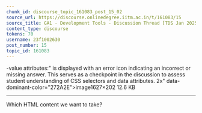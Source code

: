 ```yaml
---
chunk_id: discourse_topic_161083_post_15_02
source_url: https://discourse.onlinedegree.iitm.ac.in/t/161083/15
source_title: GA1 - Development Tools - Discussion Thread [TDS Jan 2025]
content_type: discourse
tokens: 70
username: 23f1002630
post_number: 15
topic_id: 161083
---
```


-value attributes:" is displayed with an error icon indicating an incorrect or missing answer. This serves as a checkpoint in the discussion to assess student understanding of CSS selectors and data attributes. 2x" data-dominant-color="272A2E">image1627×202 12.6 KB

---

Which HTML content we want to take?
